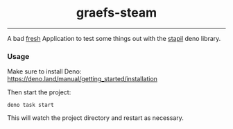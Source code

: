 <h1 align="center">graefs-steam</h1>
<hr>

A bad [fresh](https://fresh.deno.dev) Application to test some things out with
the [stapil](https://github.com/graefchen/stapil) deno library.

### Usage

Make sure to install Deno: https://deno.land/manual/getting_started/installation

Then start the project:

```
deno task start
```

This will watch the project directory and restart as necessary.
